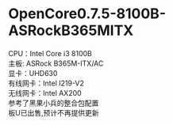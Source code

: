 # OpenCore0.7.5-8100B-ASRockB365MITX
CPU：Intel Core i3 8100B<br/>
主板: ASRock B365M-ITX/AC<br/>
显卡：UHD630<br/>
有线网卡：Intel I219-V2<br/>
无线网卡：Intel AX200<br/>
参考了黑果小兵的整合包配置<br/>
板U已出售,预计不再提供更新<br/>
